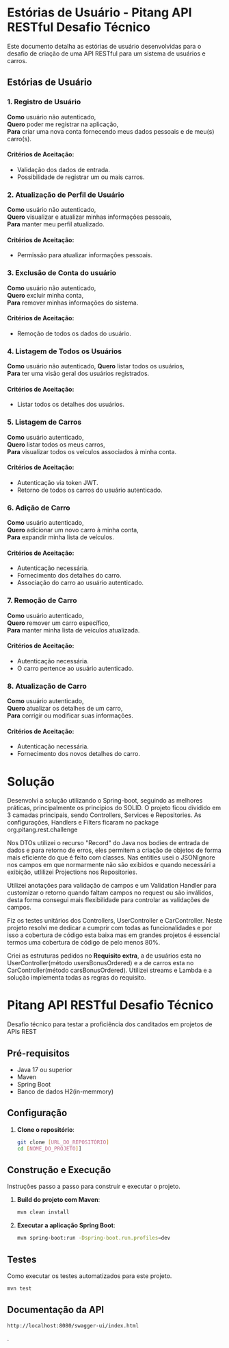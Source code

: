 # Estórias de Usuário - Pitang API RESTful Desafio Técnico

Este documento detalha as estórias de usuário desenvolvidas para o desafio de criação de uma API RESTful para um sistema de usuários e carros.

## Estórias de Usuário

### 1. Registro de Usuário
**Como** usuário não autenticado,  
**Quero** poder me registrar na aplicação,  
**Para** criar uma nova conta fornecendo meus dados pessoais e de meu(s) carro(s).

#### Critérios de Aceitação:
- Validação dos dados de entrada.
- Possibilidade de registrar um ou mais carros.

### 2. Atualização de Perfil de Usuário
**Como** usuário não autenticado,  
**Quero** visualizar e atualizar minhas informações pessoais,  
**Para** manter meu perfil atualizado.

#### Critérios de Aceitação:
- Permissão para atualizar informações pessoais.

### 3. Exclusão de Conta do usuário
**Como** usuário não autenticado,  
**Quero** excluir minha conta,  
**Para** remover minhas informações do sistema.

#### Critérios de Aceitação:
- Remoção de todos os dados do usuário.

### 4. Listagem de Todos os Usuários
**Como** usuário não autenticado,
**Quero** listar todos os usuários,  
**Para** ter uma visão geral dos usuários registrados.

#### Critérios de Aceitação:
- Listar todos os detalhes dos usuários.

### 5. Listagem de Carros
**Como** usuário autenticado,  
**Quero** listar todos os meus carros,  
**Para** visualizar todos os veículos associados à minha conta.

#### Critérios de Aceitação:
- Autenticação via token JWT.
- Retorno de todos os carros do usuário autenticado.

### 6. Adição de Carro
**Como** usuário autenticado,  
**Quero** adicionar um novo carro à minha conta,  
**Para** expandir minha lista de veículos.

#### Critérios de Aceitação:
- Autenticação necessária.
- Fornecimento dos detalhes do carro.
- Associação do carro ao usuário autenticado.

### 7. Remoção de Carro
**Como** usuário autenticado,  
**Quero** remover um carro específico,  
**Para** manter minha lista de veículos atualizada.

#### Critérios de Aceitação:
- Autenticação necessária.
- O carro pertence ao usuário autenticado.

### 8. Atualização de Carro
**Como** usuário autenticado,  
**Quero** atualizar os detalhes de um carro,  
**Para** corrigir ou modificar suas informações.

#### Critérios de Aceitação:
- Autenticação necessária.
- Fornecimento dos novos detalhes do carro.



# Solução

Desenvolvi a solução utilizando o Spring-boot, seguindo as melhores práticas, principalmente os princípios do SOLID.
O projeto ficou dividido em 3 camadas principais, sendo Controllers, Services e Repositories. As configurações, Handlers e Filters ficaram no package org.pitang.rest.challenge

Nos DTOs utilizei o recurso "Record" do Java nos bodies de entrada de dados e para retorno de erros, eles permitem a criação de objetos de forma mais eficiente do que é feito com classes. Nas entities usei o JSONIgnore nos campos em que normarmente não são exibidos e quando necessári a exibição, utlilizei Projections nos Repositories.

Utilizei anotações para validação de campos e um Validation Handler para customizar o retorno quando faltam campos no request ou são inválidos, desta forma consegui mais flexibilidade para controlar as validações de campos.

Fiz os testes unitários dos Controllers, UserController e CarController. Neste projeto resolvi me dedicar a cumprir com todas as funcionalidades e por isso a cobertura de código esta baixa mas em grandes projetos é essencial termos uma cobertura de código de pelo menos 80%.

Criei as estruturas pedidos no **Requisito extra**, a de usuários esta no UserController(método usersBonusOrdered) e a de carros esta no CarController(método carsBonusOrdered). Utilizei streams e Lambda e a solução implementa todas as regras do requisito.



# Pitang API RESTful Desafio Técnico

Desafio técnico para testar a proficiência dos canditados em projetos de APIs REST

## Pré-requisitos

- Java 17 ou superior
- Maven
- Spring Boot
- Banco de dados H2(in-memmory)

## Configuração

1. **Clone o repositório**:

   ```bash
   git clone [URL_DO_REPOSITÓRIO]
   cd [NOME_DO_PROJETO]]
   ```

## Construção e Execução

Instruções passo a passo para construir e executar o projeto.

1. **Build do projeto com Maven**:

   ```bash
   mvn clean install
   ````

2. **Executar a aplicação Spring Boot**:

   ```bash
   mvn spring-boot:run -Dspring-boot.run.profiles=dev
   ````


## Testes

Como executar os testes automatizados para este projeto.

```bash
mvn test
````


## Documentação da API


```plaintext
http://localhost:8080/swagger-ui/index.html
```
.




